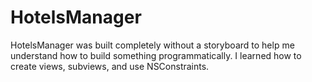 # HotelsManager

HotelsManager was built completely without a storyboard to help me understand how to build something programmatically. I learned how to create views, subviews, and use NSConstraints. 
